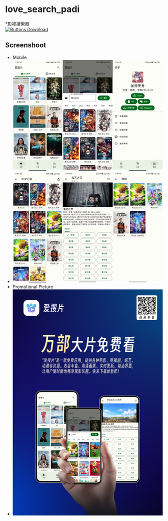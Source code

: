# love_search_padi
*影视搜索器  
[![Buttons Download]][Download]
## Screenshoot
* Mobile
* ![alt text](/media/screenshoot.png "Android")
* Promotional Picture
*  ![alt text](/media/PromotionalPicture.png "PromotionalPicture")


[Download]: https://github.com/paditianxiu/love_search_padi/releases/latest

<!---------------------------------[ Buttons ]--------------------------------->

[Buttons Download]: https://img.shields.io/github/downloads/paditianxiu/love_search_padi/total?color=023a46&label=Download&logo=docusign&logoColor=white&style=for-the-badge&labelColor=034e5e

